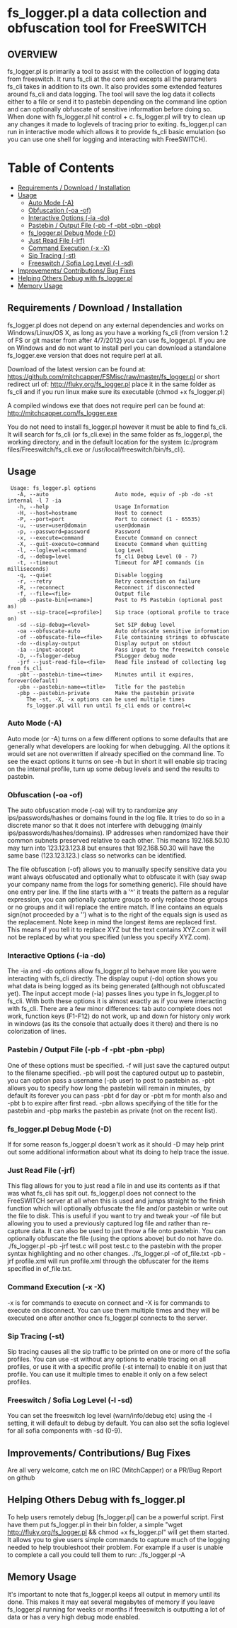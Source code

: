 fs_logger.pl a data collection and obfuscation tool for FreeSWITCH
=================================
OVERVIEW
-----
fs_logger.pl is primarily a tool to assist with the collection of logging data from freeswitch. It runs fs_cli at the core and excepts all the parameters fs_cli takes in addition to its own. It also provides some extended features around fs_cli and data logging. The tool will save the log data it collects either to a file or send it to pastebin depending on the command line option and can optionally obfuscate of sensitive information before doing so. When done with fs_logger.pl hit control + c. fs_logger.pl will try to clean up any changes it made to loglevels of tracing prior to exiting. fs_logger.pl can run in interactive mode which allows it to provide fs_cli basic emulation (so you can use one shell for logging and interacting with FreeSWITCH). 

Table of Contents
=================

   * [Requirements / Download / Installation](#requirements--download--installation)
   * [Usage](#usage)
     * [Auto Mode (-A)](#auto-mode--a)
     * [Obfuscation (-oa -of)](#obfuscation--oa--of)
     * [Interactive Options (-ia -do)](#interactive-options--ia--do)
     * [Pastebin / Output File (-pb -f -pbt -pbn -pbp)](#pastebin--output-file--pb--f--pbt--pbn--pbp)
     * [fs_logger.pl Debug Mode (-D)](#fs_loggerpl-debug-mode--d)
     * [Just Read File (-jrf)](#just-read-file--jrf)
     * [Command Execution (-x -X)](#command-execution--x--x)
     * [Sip Tracing (-st)](#sip-tracing--st)
     * [Freeswitch / Sofia Log Level (-l -sd)](#freeswitch--sofia-log-level--l--sd)
   * [Improvements/ Contributions/ Bug Fixes](#improvements-contributions-bug-fixes)
   * [Helping Others Debug with fs_logger.pl](#helping-others-debug-with-fs_loggerpl)
   * [Memory Usage](#memory-usage)

Requirements / Download / Installation
------------
fs_logger.pl does not depend on any external dependencies and works on Windows/Linux/OS X, as long as you have a working fs_cli (from version 1.2 of FS or git master from after 4/7/2012) you can use fs_logger.pl. If you are on Windows and do not want to install perl you can download a standalone fs_logger.exe version that does not require perl at all.

Download of the latest version can be found at: https://github.com/mitchcapper/FSMisc/raw/master/fs_logger.pl or short redirect url of: http://fluky.org/fs_logger.pl place it in the same folder as fs_cli and if you run linux make sure its executable (chmod +x fs_logger.pl)

A compiled windows exe that does not require perl can be found at: http://mitchcapper.com/fs_logger.exe

You do not need to install fs_logger.pl however it must be able to find fs_cli. It will search for fs_cli (or fs_cli.exe) in the same folder as fs_logger.pl, the working directory, and in the default location for the system (c:/program files/Freeswitch/fs_cli.exe or /usr/local/freeswitch/bin/fs_cli). 

Usage
------------
     Usage: fs_logger.pl options
       -A, --auto                     Auto mode, equiv of -pb -do -st internal -l 7 -ia
       -h, --help                     Usage Information
       -H, --host=hostname            Host to connect
       -P, --port=port                Port to connect (1 - 65535)
       -u, --user=user@domain         user@domain
       -p, --password=password        Password
       -x, --execute=command          Execute Command on connect
       -X, --quit-execute=command     Execute Command when quitting
       -l, --loglevel=command         Log Level
       -d, --debug=level              fs_cli Debug Level (0 - 7)
       -t, --timeout                  Timeout for API commands (in milliseconds)
       -q, --quiet                    Disable logging
       -r, --retry                    Retry connection on failure
       -R, --reconnect                Reconnect if disconnected
       -f, --file=<file>              Output file
       -pb --paste-bin[=<name>]       Post to FS Pastebin (optional post as)
       -st --sip-trace[=<profile>]    Sip trace (optional profile to trace on)
       -sd --sip-debug=<level>        Set SIP debug level
       -oa --obfuscate-auto           Auto obfuscate sensitive information
       -of --obfuscate-file=<file>    File containing strings to obfuscate
       -do --display-output           Display output on stdout
       -ia --input-accept             Pass input to the freeswitch console
       -D, --fslogger-debug           FSLogger debug mode
       -jrf --just-read-file=<file>   Read file instead of collecting log from fs_cli
       -pbt --pastebin-time=<time>    Minutes until it expires, forever(default)
       -pbn --pastebin-name=<title>   Title for the pastebin
       -pbp --pastebin-private        Make the pastebin private
          The -st, -X, -x options can be used multiple times
          fs_logger.pl will run until fs_cli ends or control+c

### Auto Mode (-A)

Auto mode (or -A) turns on a few different options to some defaults that are generally what developers are looking for when debugging. All the options it would set are not overwritten if already specified on the command line. To see the exact options it turns on see -h but in short it will enable sip tracing on the internal profile, turn up some debug levels and send the results to pastebin.

### Obfuscation (-oa -of)

The auto obfuscation mode (-oa) will try to randomize any ips/passwords/hashes or domains found in the log file. It tries to do so in a discrete manor so that it does not interfere with debugging (mainly ips/passwords/hashes/domains). IP addresses when randomized have their common subnets preserved relative to each other. This means 192.168.50.10 may turn into 123.123.123.8 but ensures that 192.168.50.30 will have the same base (123.123.123.) class so networks can be identified.

The file obfuscation (-of) allows you to manually specify sensitive data you want always obfuscated and optionally what to obfuscate it with (say swap your company name from the logs for something generic).   File should have one entry per line.  If the line starts with a '^' it treats the pattern as a regular expression, you can optionally capture groups to only replace those groups or no groups and it will replace the entire match. If line contains an equals sign(not proceeded by a '\') what is to the right of the equals sign is used as the replacement.  Note keep in mind the longest items are replaced first.  This means if you tell it to replace XYZ but the text contains  XYZ.com it will not be replaced by what you specified (unless you specify XYZ.com).

### Interactive Options (-ia -do)

The -ia and -do options allow fs_logger.pl to behave more like you were interacting with fs_cli directly. The display ouput (-do) option shows you what data is being logged as its being generated (although not obfuscated yet). The input accept mode (-ia) passes lines you type in fs_logger.pl to fs_cli. With both these options it is almost exactly as if you were interacting with fs_cli. There are a few minor differences: tab auto complete does not work, function keys (F1-F12) do not work, up and down for history only work in windows (as its the console that actually does it there) and there is no colorization of lines.

### Pastebin / Output File (-pb -f -pbt -pbn -pbp)

One of these options must be specified. -f will just save the captured output to the filename specified. -pb will post the captured output up to pastebin, you can option pass a username (-pb user) to post to pastebin as. -pbt allows you to specify how long the pastebin will remain in minutes, by default its forever you can pass -pbt d for day or -pbt m for month also and -pbt b to expire after first read.  -pbn allows specifying of the title for the pastebin and -pbp marks the pastebin as private (not on the recent list).

### fs_logger.pl Debug Mode (-D)

If for some reason fs_logger.pl doesn't work as it should -D may help print out some additional information about what its doing to help trace the issue.

### Just Read File (-jrf)

This flag allows for you to just read a file in and use its contents as if that was what fs_cli has spit out. fs_logger.pl does not connect to the FreeSWITCH server at all when this is used and jumps straight to the finish function which will optionally obfuscate the file and/or pastebin or write out the file to disk. This is useful if you want to try and tweak your -of file but allowing you to used a previously captured log file and rather than re-capture data. It can also be used to just throw a file onto pastebin. You can optionally obfuscate the file (using the options above) but do not have do. ./fs_logger.pl -pb -jrf test.c will post test.c to the pastebin with the proper syntax highlighting and no other changes. ./fs_logger.pl -of of_file.txt -pb -jrf profile.xml will run profile.xml through the obfuscater for the items specified in of_file.txt.

### Command Execution (-x -X)

-x is for commands to execute on connect and -X is for commands to execute on disconnect. You can use them multiple times and they will be executed one after another once fs_logger.pl connects to the server.

### Sip Tracing (-st)

Sip tracing causes all the sip traffic to be printed on one or more of the sofia profiles. You can use -st without any options to enable tracing on all profiles, or use it with a specific profile (-st internal) to enable it on just that profile. You can use it multiple times to enable it only on a few select profiles.

### Freeswitch / Sofia Log Level (-l -sd)

You can set the freeswitch log level (warn/info/debug etc) using the -l setting, it will default to debug by default. You can also set the sofia loglevel for all sofia components with -sd (0-9).

Improvements/ Contributions/ Bug Fixes
------------
Are all very welcome, catch me on IRC (MitchCapper) or a PR/Bug Report on github

Helping Others Debug with fs_logger.pl
------------
To help users remotely debug [fs_logger.pl] can be a powerful script. First have them put fs_logger.pl in their bin folder, a simple "wget http://fluky.org/fs_logger.pl && chmod +x fs_logger.pl" will get them started. It allows you to give users simple commands to capture much of the logging needed to help troubleshoot their problem. For example if a user is unable to complete a call you could tell them to run: 
./fs_logger.pl -A

Memory Usage
------------
It's important to note that fs_logger.pl keeps all output in memory until its done. This makes it may eat several megabytes of memory if you leave fs_logger.pl running for weeks or months if freeswitch is outputting a lot of data or has a very high debug mode enabled. 